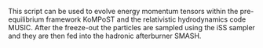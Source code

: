 This script can be used to evolve energy momentum tensors within the pre-equilibrium framework KoMPoST and the relativistic hydrodynamics code MUSIC.
After the freeze-out the particles are sampled using the iSS sampler and they are then fed into the hadronic afterburner SMASH.
